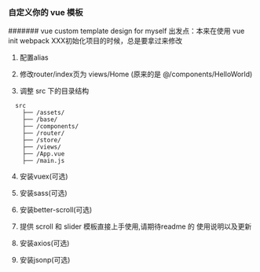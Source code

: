 ### 自定义你的 vue 模板
####### vue custom template design for myself
出发点：本来在使用 vue init webpack XXX初始化项目的时候，总是要拿过来修改

1. 配置alias

2. 修改router/index页为 views/Home (原来的是 @/components/HelloWorld)

3. 调整 src 下的目录结构

```
  src
    ├── /assets/
    ├── /base/
    ├── /components/
    ├── /router/
    ├── /store/
    ├── /views/
    ├── /App.vue
    ├── /main.js 
```
4. 安装vuex(可选)

5. 安装sass(可选)

6. 安装better-scroll(可选)

7. 提供 scroll 和 slider 模板直接上手使用,请期待readme 的 使用说明以及更新

8. 安装axios(可选)

9. 安装jsonp(可选)
